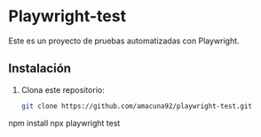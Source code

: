 # Playwright-test

Este es un proyecto de pruebas automatizadas con Playwright.

## Instalación

1. Clona este repositorio:
   ```sh
   git clone https://github.com/amacuna92/playwright-test.git
npm install
npx playwright test
